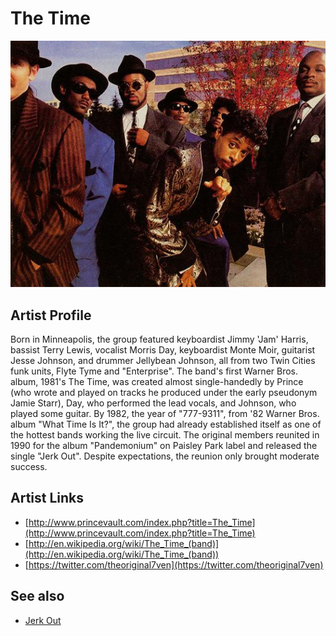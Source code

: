 # The Time

![](../../assets/artists/The_Time.png)

## Artist Profile

Born in Minneapolis, the group featured keyboardist Jimmy 'Jam' Harris, bassist Terry Lewis, vocalist Morris Day, keyboardist Monte Moir, guitarist Jesse Johnson, and drummer Jellybean Johnson, all from two Twin Cities funk units, Flyte Tyme and "Enterprise". The band's first Warner Bros. album, 1981's The Time, was created almost single-handedly by Prince (who wrote and played on tracks he produced under the early pseudonym Jamie Starr), Day, who performed the lead vocals, and Johnson, who played some guitar. By 1982, the year of "777-9311", from '82 Warner Bros. album "What Time Is It?", the group had already established itself as one of the hottest bands working the live circuit. The original members reunited in 1990 for the album "Pandemonium" on Paisley Park label and released the single "Jerk Out". Despite expectations, the reunion only brought moderate success.

## Artist Links

- [http://www.princevault.com/index.php?title=The_Time](http://www.princevault.com/index.php?title=The_Time)
- [http://en.wikipedia.org/wiki/The_Time_(band)](http://en.wikipedia.org/wiki/The_Time_(band))
- [https://twitter.com/theoriginal7ven](https://twitter.com/theoriginal7ven)


## See also

- [Jerk Out](Jerk_Out.md)
